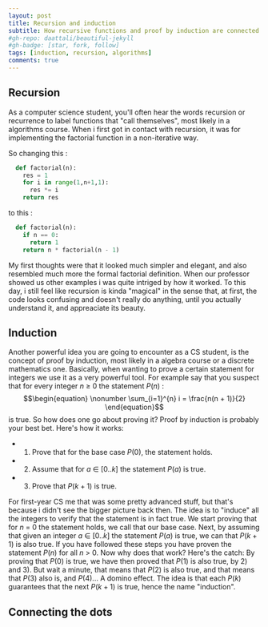 ```yaml
---
layout: post
title: Recursion and induction
subtitle: How recursive functions and proof by induction are connected.
#gh-repo: daattali/beautiful-jekyll
#gh-badge: [star, fork, follow]
tags: [induction, recursion, algorithms]
comments: true
---
```

## Recursion
As a computer science student, you'll often hear the words recursion or recurrence to label functions that "call themselves", most likely in a algorithms course. When i first got in contact with recursion, it was for implementing the factorial function in a non-iterative way.

So changing this :

```python
  def factorial(n):
    res = 1
    for i in range(1,n+1,1):
      res *= i
    return res
```
to this :
```python
  def factorial(n):
    if n == 0:
      return 1
    return n * factorial(n - 1)
```
My first thoughts were that it looked much simpler and elegant, and also resembled much more the formal factorial definition.
When our professor showed us other examples i was quite intriged by how it worked. To this day, i still feel like recursion is kinda "magical" in the sense that, at first, the code looks confusing and doesn't really do anything, until you actually understand it, and appreaciate its beauty.

## Induction
Another powerful idea you are going to encounter as a CS student, is the concept of proof by induction, most likely in a algebra course or a discrete mathematics one.
Basically, when wanting to prove a certain statement for integers we use it as a very powerful tool. For example say that you suspect that for every integer $n$ $\geq$ $0$ the statement $P(n)$ :
$$\begin{equation}
  \nonumber
  \sum_{i=1}^{n} i = \frac{n(n + 1)}{2}
\end{equation}$$ is true.
So how does one go about proving it? Proof by induction is probably your best bet. Here's how it works:

* 1) Prove that for the base case $P(0)$, the statement holds.
* 2) Assume that for $a$ $\in$ $[0..k]$ the statement $P(a)$ is true.
* 3) Prove that $P(k+1)$ is true.

For first-year CS me that was some pretty advanced stuff, but that's because i didn't see the bigger picture back then. The idea is to "induce" all the integers to verify that the statement is in fact true. We start proving that for $n$ $=$ $0$ the statement holds, we call that our base case. Next, by assuming that given an integer $a$ $\in$ $[0..k]$ the statement $P(a)$ is true, we can that $P(k+1)$ is also true. If you have followed these steps you have proven the statement $P(n)$ for all $n$ $>$ $0$. Now why does that work? Here's the catch: By proving that $P(0)$ is true, we have then proved that $P(1)$ is also true, by 2) and 3). But wait a minute, that means that $P(2)$ is also true, and that means that $P(3)$ also is, and $P(4)$... A domino effect. The idea is that each $P(k)$ guarantees that the next $P(k+1)$ is true, hence the name "induction".

## Connecting the dots
